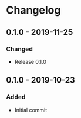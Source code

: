# Changelog

## 0.1.0 - 2019-11-25
### Changed
- Release 0.1.0

## 0.1.0 - 2019-10-23
### Added
- Initial commit